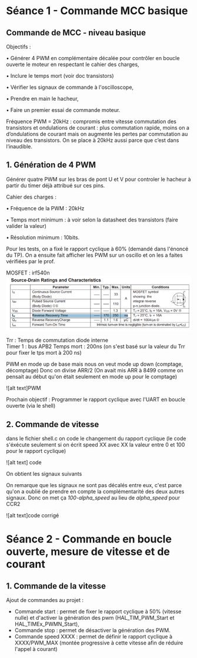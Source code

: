 # Séance 1 - Commande MCC basique

## Commande de MCC - niveau basique
Objectifs :

•	Générer 4 PWM en complémentaire décalée pour contrôler en boucle ouverte le moteur en respectant le cahier des charges,

•	Inclure le temps mort (voir doc transistors)

•	Vérifier les signaux de commande à l'oscilloscope,

•	Prendre en main le hacheur,

•	Faire un premier essai de commande moteur.

Fréquence PWM = 20kHz : compromis entre vitesse commutation des transistors et ondulations de courant : plus commutation rapide, moins on a d’ondulations de courant mais on augmente les pertes par commutation au niveau des transistors. On se place à 20kHz aussi parce que c’est dans l’inaudible.

## 1. Génération de 4 PWM

Générer quatre PWM sur les bras de pont U et V pour controler le hacheur à partir du timer déjà attribué sur ces pins.

Cahier des charges :

•	Fréquence de la PWM : 20kHz

•	Temps mort minimum : à voir selon la datasheet des transistors (faire valider la valeur)

•	Résolution minimum : 10bits.

Pour les tests, on a fixé le rapport cyclique à 60% (demandé dans l'énoncé du TP).
On a ensuite fait afficher les PWM sur un oscillo et on les a faites vérifiées par le prof.

MOSFET : irf540n 
![alt text](https://github.com/Chatvolant/TP_actionneurs/blob/main/mosfet_source_drain_characteristics.png)

Trr : Temps de commutation diode interne  
Timer 1 : bus APB2
Temps mort : 200ns (on s'est basé sur la valeur du Trr pour fixer le tps mort à 200 ns)

PWM en mode up de base mais nous on veut mode up down (comptage, décomptage)
Donc on divise ARR/2 (On avait mis ARR à 8499 comme on pensait au début qu'on était seulement en mode up pour le comptage)

![alt text]PWM

Prochain objectif : Programmer le rapport cyclique avec l'UART en boucle ouverte (via le shell)

## 2. Commande de vitesse

dans le fichier shell.c on code le changement du rapport cyclique (le code s'éxécute seulement si on écrit speed XX avec XX la valeur entre 0 et 100 pour le rapport cyclique)

![alt text] code

On obtient les signaux suivants  


On remarque que les signaux ne sont pas décalés entre eux, c'est parce qu'on a oublié de prendre en compte la complémentarité des deux autres signaux. Donc on met ça _100-alpha_speed_ au lieu de _alpha_speed_ pour CCR2

![alt text]code corrigé

# Séance 2 - Commande en boucle ouverte, mesure de vitesse et de courant

## 1. Commande de la vitesse
Ajout de commandes au projet :  

- Commande start : permet de fixer le rapport cyclique à 50% (vitesse nulle) et d'activer la génération des pwm (HAL_TIM_PWM_Start et HAL_TIMEx_PWMN_Start),
- Commande stop : permet de désactiver la génération des PWM.
- Commande speed XXXX : permet de définir le rapport cyclique à XXXX/PWM_MAX (montée progressive à cette vitesse afin de réduire l'appel à courant) 



